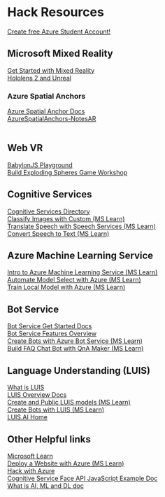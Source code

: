 # Hack Resources

[Create free Azure Student Account!](https://azure.microsoft.com/free/students/?WT.mc_id=aiml-0000-cassieb)

## Microsoft Mixed Reality
[Get Started with Mixed Reality](https://docs.microsoft.com/windows/mixed-reality/holograms-100/?WT.mc_id=aiml-0000-cassieb)
</br>
[Hololens 2 and Unreal](https://docs.microsoft.com/windows/mixed-reality/unreal-development-overview/?WT.mc_id=aiml-0000-cassieb)
</br>
### Azure Spatial Anchors
[Azure Spatial Anchor Docs](https://docs.microsoft.com/azure/spatial-anchors/?WT.mc_id=aiml-0000-cassieb)
</br>
[AzureSpatialAnchors-NotesAR](https://github.com/julianparismorgan/AzureSpatialAnchors-NotesAR/?WT.mc_id=hack-talk-cassie)
</br> 
[]()
</br>
[]()

## Web VR
[BabylonJS Playground](https://www.babylonjs-playground.com/)
</br>
[Build Exploding Spheres Game Workshop](https://github.com/cassieview/student-hack-resources/tree/master/SpatialWorkshops/WebVrGameTypeScript)
</br>


## Cognitive Services

[Cognitive Services Directory](https://azure.microsoft.com/services/cognitive-services/directory/?WT.mc_id=aiml-0000-cassieb)
</br>
[Classify Images with Custom  (MS Learn)](https://docs.microsoft.com/learn/paths/classify-images-with-vision-services/?WT.mc_id=aiml-0000-cassieb)
</br>
[Translate Speech with Speech Services (MS Learn)](https://docs.microsoft.com/learn/paths/translate-speech-with-speech-services/?WT.mc_id=aiml-0000-cassieb)
</br>
[Convert Speech to Text (MS Learn)](https://docs.microsoft.com/learn/modules/convert-speech-to-text/?WT.mc_id=aiml-0000-cassieb)

## Azure Machine Learning Service
[Intro to Azure Machine Learning Service (MS Learn)](https://docs.microsoft.com/learn/modules/intro-to-azure-machine-learning-service/?WT.mc_id=aiml-0000-cassieb)
</br>
[Automate Model Select with Azure (MS Learn)](https://docs.microsoft.com/learn/modules/automate-model-selection-with-azure-automl/?WT.mc_id=aiml-0000-cassieb)
</br>
[Train Local Model with Azure (MS Learn)](https://docs.microsoft.com/learn/modules/train-local-model-with-azure-mls/?WT.mc_id=aiml-0000-cassieb)

## Bot Service
[Bot Service Get Started Docs](https://docs.microsoft.com/azure/bot-service/?WT.mc_id=aiml-0000-cassieb)
</br>
[Bot Service Features Overview](https://azure.microsoft.com/services/bot-service/?WT.mc_id=aiml-0000-cassieb)
</br>
[Create Bots with Azure Bot Service (MS Learn)](https://docs.microsoft.com/learn/paths/create-bots-with-the-azure-bot-service/?WT.mc_id=aiml-0000-cassieb)
</br>
[Build FAQ Chat Bot with QnA Maker (MS Learn)](https://docs.microsoft.com/learn/modules/build-a-faq-chat-bot-with-qna-maker-and-azure-bot-service/?WT.mc_id=aiml-0000-cassieb)

## Language Understanding (LUIS)
[What is LUIS](https://docs.microsoft.com/azure/cognitive-services/luis/what-is-luis/?WT.mc_id=aiml-0000-cassieb)
</br>
[LUIS Overview Docs](https://docs.microsoft.com/azure/cognitive-services/luis/?WT.mc_id=aiml-0000-cassieb)
</br>
[Create and Public LUIS models (MS Learn)](https://docs.microsoft.com/learn/modules/create-and-publish-a-luis-model/?WT.mc_id=aiml-0000-cassieb)
</br>
[Create Bots with LUIS (MS Learn)](https://docs.microsoft.com/learn/paths/create-bots-with-the-azure-bot-service/?WT.mc_id=aiml-0000-cassieb)
</br>
[LUIS.AI Home](https://luis.ai/home)

## Other Helpful links
[Microsoft Learn](https://docs.microsoft.com/learn/?WT.mc_id=aiml-0000-cassieb)
</br>
[Deploy a Website with Azure (MS Learn)](https://docs.microsoft.com/learn/paths/deploy-a-website-with-azure-app-service/?WT.mc_id=aiml-0000-cassieb)
</br>
[Hack with Azure](https://github.com/Microsoft/computerscience/blob/master/Events%20and%20Hacks/Student%20Hacks/hackwithazure.md)
</br>
[Cognitive Service Face API JavaScript Example Doc](https://docs.microsoft.com/azure/cognitive-services/face/quickstarts/javascript/?WT.mc_id=aiml-0000-cassieb)
</br>
[What is AI, ML and DL doc](https://docs.microsoft.com/azure/machine-learning/service/concept-deep-learning-vs-machine-learning/?WT.mc_id=aiml-0000-cassieb)
